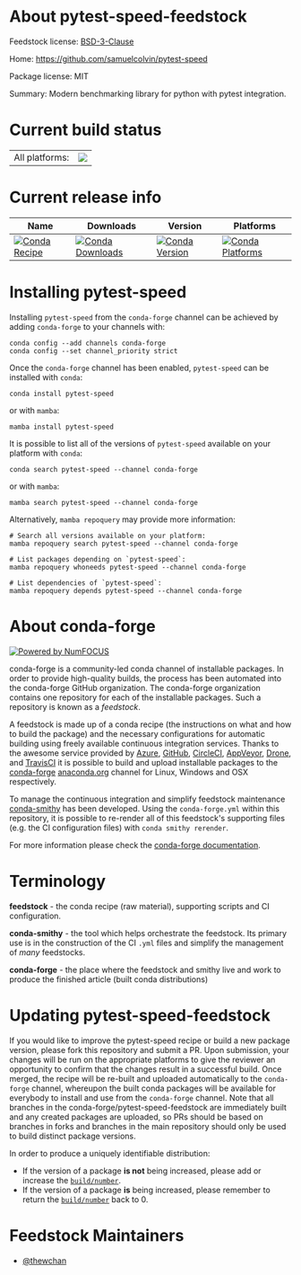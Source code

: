 About pytest-speed-feedstock
============================

Feedstock license: [BSD-3-Clause](https://github.com/conda-forge/pytest-speed-feedstock/blob/main/LICENSE.txt)

Home: https://github.com/samuelcolvin/pytest-speed

Package license: MIT

Summary: Modern benchmarking library for python with pytest integration.

Current build status
====================


<table><tr><td>All platforms:</td>
    <td>
      <a href="https://dev.azure.com/conda-forge/feedstock-builds/_build/latest?definitionId=20370&branchName=main">
        <img src="https://dev.azure.com/conda-forge/feedstock-builds/_apis/build/status/pytest-speed-feedstock?branchName=main">
      </a>
    </td>
  </tr>
</table>

Current release info
====================

| Name | Downloads | Version | Platforms |
| --- | --- | --- | --- |
| [![Conda Recipe](https://img.shields.io/badge/recipe-pytest--speed-green.svg)](https://anaconda.org/conda-forge/pytest-speed) | [![Conda Downloads](https://img.shields.io/conda/dn/conda-forge/pytest-speed.svg)](https://anaconda.org/conda-forge/pytest-speed) | [![Conda Version](https://img.shields.io/conda/vn/conda-forge/pytest-speed.svg)](https://anaconda.org/conda-forge/pytest-speed) | [![Conda Platforms](https://img.shields.io/conda/pn/conda-forge/pytest-speed.svg)](https://anaconda.org/conda-forge/pytest-speed) |

Installing pytest-speed
=======================

Installing `pytest-speed` from the `conda-forge` channel can be achieved by adding `conda-forge` to your channels with:

```
conda config --add channels conda-forge
conda config --set channel_priority strict
```

Once the `conda-forge` channel has been enabled, `pytest-speed` can be installed with `conda`:

```
conda install pytest-speed
```

or with `mamba`:

```
mamba install pytest-speed
```

It is possible to list all of the versions of `pytest-speed` available on your platform with `conda`:

```
conda search pytest-speed --channel conda-forge
```

or with `mamba`:

```
mamba search pytest-speed --channel conda-forge
```

Alternatively, `mamba repoquery` may provide more information:

```
# Search all versions available on your platform:
mamba repoquery search pytest-speed --channel conda-forge

# List packages depending on `pytest-speed`:
mamba repoquery whoneeds pytest-speed --channel conda-forge

# List dependencies of `pytest-speed`:
mamba repoquery depends pytest-speed --channel conda-forge
```


About conda-forge
=================

[![Powered by
NumFOCUS](https://img.shields.io/badge/powered%20by-NumFOCUS-orange.svg?style=flat&colorA=E1523D&colorB=007D8A)](https://numfocus.org)

conda-forge is a community-led conda channel of installable packages.
In order to provide high-quality builds, the process has been automated into the
conda-forge GitHub organization. The conda-forge organization contains one repository
for each of the installable packages. Such a repository is known as a *feedstock*.

A feedstock is made up of a conda recipe (the instructions on what and how to build
the package) and the necessary configurations for automatic building using freely
available continuous integration services. Thanks to the awesome service provided by
[Azure](https://azure.microsoft.com/en-us/services/devops/), [GitHub](https://github.com/),
[CircleCI](https://circleci.com/), [AppVeyor](https://www.appveyor.com/),
[Drone](https://cloud.drone.io/welcome), and [TravisCI](https://travis-ci.com/)
it is possible to build and upload installable packages to the
[conda-forge](https://anaconda.org/conda-forge) [anaconda.org](https://anaconda.org/)
channel for Linux, Windows and OSX respectively.

To manage the continuous integration and simplify feedstock maintenance
[conda-smithy](https://github.com/conda-forge/conda-smithy) has been developed.
Using the ``conda-forge.yml`` within this repository, it is possible to re-render all of
this feedstock's supporting files (e.g. the CI configuration files) with ``conda smithy rerender``.

For more information please check the [conda-forge documentation](https://conda-forge.org/docs/).

Terminology
===========

**feedstock** - the conda recipe (raw material), supporting scripts and CI configuration.

**conda-smithy** - the tool which helps orchestrate the feedstock.
                   Its primary use is in the construction of the CI ``.yml`` files
                   and simplify the management of *many* feedstocks.

**conda-forge** - the place where the feedstock and smithy live and work to
                  produce the finished article (built conda distributions)


Updating pytest-speed-feedstock
===============================

If you would like to improve the pytest-speed recipe or build a new
package version, please fork this repository and submit a PR. Upon submission,
your changes will be run on the appropriate platforms to give the reviewer an
opportunity to confirm that the changes result in a successful build. Once
merged, the recipe will be re-built and uploaded automatically to the
`conda-forge` channel, whereupon the built conda packages will be available for
everybody to install and use from the `conda-forge` channel.
Note that all branches in the conda-forge/pytest-speed-feedstock are
immediately built and any created packages are uploaded, so PRs should be based
on branches in forks and branches in the main repository should only be used to
build distinct package versions.

In order to produce a uniquely identifiable distribution:
 * If the version of a package **is not** being increased, please add or increase
   the [``build/number``](https://docs.conda.io/projects/conda-build/en/latest/resources/define-metadata.html#build-number-and-string).
 * If the version of a package **is** being increased, please remember to return
   the [``build/number``](https://docs.conda.io/projects/conda-build/en/latest/resources/define-metadata.html#build-number-and-string)
   back to 0.

Feedstock Maintainers
=====================

* [@thewchan](https://github.com/thewchan/)


